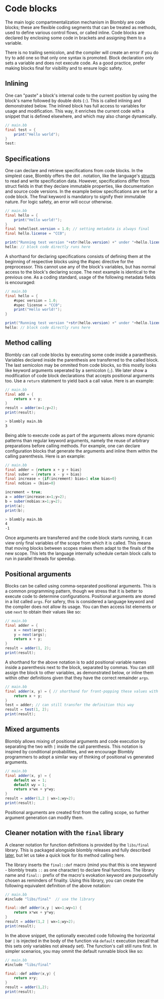 # Code blocks

The main logic compartmentalization mechanism in Blombly are code blocks; these are flexible coding segments that can be treated as methods, used to define various control flows, or called inline. 
Code blocks are declared by enclosing some code in brackets and assigning them to a variable. 

There is no trailing semicolon, and the compiler will create an error if you do try to add one so that only one syntax is promoted. 
Block declaration only sets a variable and does not execute code. As a good practice, prefer making blocks final for visibility and to ensure logic safety.


## Inlining

One can "paste" a block's internal code to the current position by using the block's name followed by double dots (`:`). 
This is called inlining and demonstrated below. The inlined block has full access to variables for usage and modification. 
This way, it enriches the current code with a snippet that is defined elsewhere, and which may also change dynamically.

```java
// main.bb
final test = {
    print("Hello world"); 
} 
test:
```


## Specifications

One can declare and retrieve specifications from code blocks. 
In the simplest case, Blombly offers the dot . notation, like the language's [structs](structs.md) to read and write specification data. 
However, specifications differ from struct fields in that they declare immutable properties, like documentation and source code versions.
In the example below specifications are set for a code block. The final keyword is mandatory to signify their immutable nature.
 For logic safety, an error will occur otherwise.

```java
// main.bb
final hello = {
    print("Hello world!"); 
} 
final tehellost.version = 1.0; // setting metadata is always final 
final hello.license = "CC0";

print("Running test version "+str(hello.version) +" under "+hello.license+" license...");
hello: // block code directly runs here
```

A shorthand for declaring specifications consists of defining them at the beginning of respective blocks using the #spec directive for the preprocessor. 
This cannot use any of the block's variables, but has normal access to the block's declaring scope. The next example is identical to the previous one.
As a coding standard, usage of the following metadata fields is encouraged:

```java
// main.bb
final hello = { 
    #spec version = 1.0;
    #spec license = "CC0";
    print("Hello world!"); 
}

print("Running test version "+str(hello.version) +" under "+hello.license+" license...");
hello: // block code directly runs here
```


## Method calling

Blombly can call code blocks by executing some code inside a paranthesis. Variables
declared inside the parenthesis are transferred to the called block. 
The last semicolon may be ommited from code blocks,
so this mostly looks like keyword arguments seperated by a semicolon (`;`). 
We later show a modification of code block declarations that accepts positional arguments too.
Use a `return` statement to yield back a call value. Here is an example:

```java 
// main.bb
final add = {
    return x + y;
}
result = adder(x=1;y=2); 
print(result);
```

```bash
> blombly main.bb
3
```

Being able to execute code as part of the arguments allows more
dynamic patterns than regular keyword arguments, namely the reuse
of arbitrary preparations before calling methods. For example, one
can declare configuration blocks that generate the arguments 
and inline them within the calling parenthesis. Here is an example:

```java
// main.bb
final adder = {return x + y + bias}
final suber = {return x - y + bias}
final increase = {if(increment) bias=1 else bias=0}
final nobias = {bias=0}

increment = true;
a = adder(increase:x=1;y=2);
b = suber(nobias:x=1;y=2);
print(a);
print(b);
```

```bash
> blombly main.bb
4
-1
```

Once arguments are transferred and the code block starts running, it can view only final
variables of the scope from which it is called. This means that moving blocks between scopes
makes them adapt to the finals of the new scope. This lets the language internally
schedule certain block calls to run in parallel threads for speedup.


## Positional arguments

Blocks can be called using comma-separated positional arguments. 
This is a common programming pattern, 
though we stress that it is better to execute code to determine configurations. 
Positional arguments are stored in a list called `args`. For safery, 
this is considered a language keyword and the compiler does not allow its usage.
You can then access list elements or use `next` to obtain their values like so:

```java
// main.bb
final adder = { 
    x = next(args); 
    y = next(args); 
    return x + y; 
}
result = adder(1, 2); 
print(result);
```

A shorthand for the above notation is to add positional variable names inside a parenthesis next to the block, 
separated by commas. You can still assign the block to other variables, as demonstrated below, or inline them
within other definitions given that they have the correct remainder `args`.

```java
// main.bb
final adder(x, y) = { // shorthand for front-popping these values with next 
    return x + y; 
} 
test = adder; // can still transfer the definition this way
result = test(1, 2);
print(result);
```

## Mixed arguments

Blombly allows mixing of positional arguments and code execution by separating the two with `|` inside the call 
parenthesis. This notation is inspired by conditional probabilities, and we encourage Blombly programmers
to adopt a similar way of thinking of positional vs generated arguments. 

```java
// main.bb
final adder(x, y) = { 
    default wx = 1; 
    default wy = 1; 
    return x*wx + y*wy;
}
result = adder(1,2 | wx=1;wy=2); 
print(result);
```

Positional arguments are created first from the calling scope, so further argument generation can modify them.


## Cleaner notation with the `final` library

A cleaner notation for function definitions is provided by the `libs/final` library.
This is packaged alongside blombly releases and fully described [later](../advanced/libraries.md),
but let us take a quick look for its method calling here.

The library inserts the `final::def` macro (mind you that this is one keyword - blombly treats `::` as
one character) to declare final functions. 
The library name and `final::` prefix of the macro's evokation keyword are purposefully chosen as 
reminders of finality. Using this library, you can create the following equivalent definition of
the above notation:

```java
// main.bb
#include "libs/final"  // use the library

final::def adder(x,y | wx=1;wy=1) {
    return x*wx + y*wy;
}
result = adder(1,2 | wx=1;wy=2); 
print(result);
```

In the above snippet, the optionally executed code following the horizontal bar `|`
is injected in the body of the function via `default` execution (recall that this
sets only variables not already set). The function's call still runs first. In
simpler scenarios, you may ommit the default runnable block like so:

```java
// main.bb
#include "libs/final"

final::def adder(x,y) {
    return x+y;
}
result = adder(1,2); 
print(result);
```
